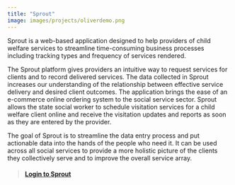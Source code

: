 ```yaml
---
title: "Sprout"
image: images/projects/oliverdemo.png
---
```


Sprout is a web-based application designed to help providers of child welfare services to streamline time-consuming business processes including tracking types and frequency of services rendered.

The Sprout platform gives providers an intuitive way to request services for clients and to record delivered services. The data collected in Sprout increases our understanding of the relationship between effective service delivery and desired client outcomes. The application brings the ease of an e-commerce online ordering system to the social service sector. Sprout allows the state social worker to schedule visitation services for a child welfare client online and receive the visitation updates and reports as soon as they are entered by the provider.

The goal of Sprout is to streamline the data entry process and put actionable data into the hands of the people who need it. It can be used across all social services to provide a more holistic picture of the clients they collectively serve and to improve the overall service array.

> #### [Login to Sprout](https://www.sproutservices.org)
